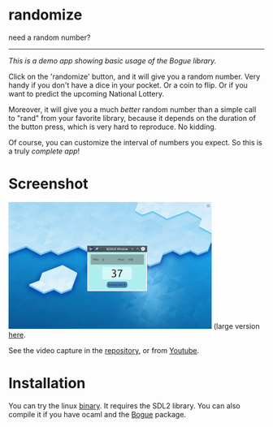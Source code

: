 # randomize
need a random number?

-------------------------------------------------------------------------------

_This is a demo app showing basic usage of the Bogue library._

Click on the 'randomize' button, and it will give you a random
number. Very handy if you don't have a dice in your pocket. Or a coin
to flip. Or if you want to predict the upcoming National Lottery.

Moreover, it will give you a much *better* random number than a simple
call to "rand" from your favorite library, because it depends on the
duration of the button press, which is very hard to reproduce. No
kidding.

Of course, you can customize the interval of numbers you expect. So
this is a truly *complete app*!

# Screenshot

![Screenshot](https://github.com/sanette/randomize/blob/master/Screenshot_20190702_131806s.jpg) (large version [here](https://github.com/sanette/randomize/blob/master/Screenshot_20190702_131806.jpg).


See the video capture in the [repository](https://github.com/sanette/randomize/blob/master/bogue-randomize-2019-07-01_21.36.03.mkv), or from
[Youtube](https://youtu.be/b7rBCctJ7Cw).

# Installation

You can try the linux [binary](https://github.com/sanette/randomize/blob/master/randomize). It requires the SDL2 library.
You can also compile it if you have ocaml and the [Bogue](https://github.com/sanette/bogue) package.
